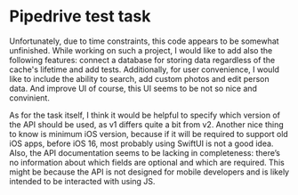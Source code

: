 # Pipedrive test task

Unfortunately, due to time constraints, this code appears to be somewhat unfinished. 
While working on such a project, I would like to add also the following features: connect a database for storing data regardless of the cache's lifetime and add tests. 
Additionally, for user convenience, I would like to include the ability to search, add custom photos and edit person data. And improve UI of course, this UI seems to be not so nice and convinient.

As for the task itself, I think it would be helpful to specify which version of the API should be used, as v1 differs quite a bit from v2. 
Another nice thing to know is minimum iOS version, because if it will be required to support old iOS apps, before iOS 16, most probably using SwiftUI is not a good idea.
Also, the API documentation seems to be lacking in completeness: there’s no information about which fields are optional and which are required. 
This might be because the API is not designed for mobile developers and is likely intended to be interacted with using JS.
